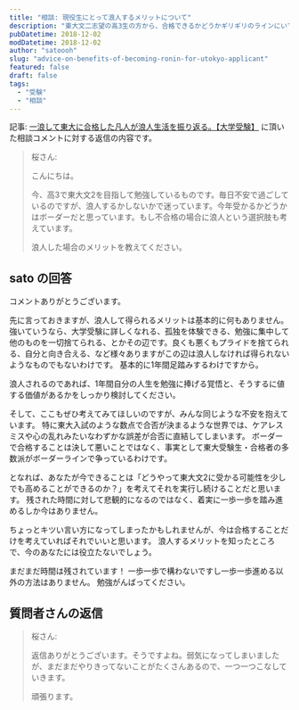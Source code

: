 ```yaml
---
title: "相談: 現役生にとって浪人するメリットについて"
description: "東大文二志望の高3生の方から、合格できるかどうかギリギリのラインにいて浪人も視野に入れている状況で、浪人するメリットについて相談をいただきました。"
pubDatetime: 2018-12-02
modDatetime: 2018-12-02
author: "satoooh"
slug: "advice-on-benefits-of-becoming-ronin-for-utokyo-applicant"
featured: false
draft: false
tags:
  - "受験"
  - "相談"
---
```


記事: [一浪して東大に合格した凡人が浪人生活を振り返る。【大学受験】](/posts/journey-to-utokyo) に頂いた相談コメントに対する返信の内容です。

> 桜さん:
>
> こんにちは。
>
> 今、高3で東大文2を目指して勉強しているものです。毎日不安で過ごしているのですが、浪人するかしないかで迷っています。今年受かるかどうかはボーダーだと思っています。もし不合格の場合に浪人という選択肢も考えています。
>
> 浪人した場合のメリットを教えてください。

## sato の回答

コメントありがとうございます。

先に言っておきますが、浪人して得られるメリットは基本的に何もありません。
強いていうなら、大学受験に詳しくなれる、孤独を体験できる、勉強に集中して他のものを一切捨てられる、とかその辺です。良くも悪くもプライドを捨てられる、自分と向き合える、など様々ありますがこの辺は浪人しなければ得られないようなものでもないわけです。
基本的に1年間足踏みするわけですから。

浪人されるのであれば、1年間自分の人生を勉強に捧げる覚悟と、そうするに値する価値があるかをしっかり検討してください。

そして、ここもぜひ考えてみてほしいのですが、みんな同じような不安を抱えています。
特に東大入試のような数点で合否が決まるような世界では、ケアレスミスや心の乱れみたいなわずかな誤差が合否に直結してしまいます。
ボーダーで合格することは決して悪いことではなく、事実として東大受験生・合格者の多数派がボーダーラインで争っているわけです。

となれば、あなたが今できることは「どうやって東大文2に受かる可能性を少しでも高めることができるのか？」を考えてそれを実行し続けることだと思います。
残された時間に対して悲観的になるのではなく、着実に一歩一歩を踏み進めるしか今はありません。

ちょっとキツい言い方になってしまったかもしれませんが、今は合格することだけを考えていればそれでいいと思います。
浪人するメリットを知ったところで、今のあなたには役立たないでしょう。

まだまだ時間は残されています！
一歩一歩で構わないですし一歩一歩進める以外の方法はありません。
勉強がんばってください。

## 質問者さんの返信

> 桜さん:
>
> 返信ありがとうございます。そうですよね。弱気になってしまいましたが、まだまだやりきってないことがたくさんあるので、一つ一つこなしていきます。
>
> 頑張ります。
